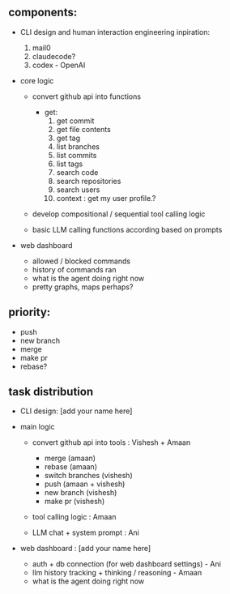 ## components: 
- CLI design and human interaction engineering
    inpiration: 
    1. mail0
    2. claudecode?
    3. codex - OpenAI
- core logic

    - convert github api into functions 
        - get: 
            1. get commit
            2. get file contents 
            3. get tag
            4. list branches
            5. list commits
            6. list tags 
            7. search code
            8. search repositories
            9. search users
            10. context : get my user profile.?

    - develop compositional / sequential tool calling logic 
        

    - basic LLM calling functions according based on prompts


- web dashboard
    - allowed / blocked commands
    - history of commands ran
    - what is the agent doing right now
    - pretty graphs, maps perhaps?


## priority:
- push
- new branch 
- merge
- make pr
- rebase?


## task distribution 

- CLI design: [add your name here]

- main logic
    - convert github api into tools : Vishesh + Amaan
        - merge (amaan)
        - rebase (amaan)
        - switch branches (vishesh)
        - push (amaan + vishesh)
        - new branch (vishesh)  
        - make pr (vishesh)
    - tool calling logic : Amaan

    
    - LLM chat + system prompt : Ani

- web dashboard : [add your name here]
    - auth + db connection (for web dashboard settings) - Ani
    - llm history tracking + thinking / reasoning - Amaan
    - what is the agent doing right now 